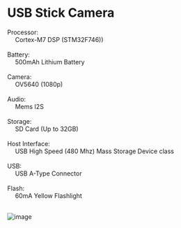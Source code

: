 
<h1> USB Stick Camera</h1>

Processor: <br />&ensp;&ensp; Cortex-M7 DSP (STM32F746)) <br /> <br />
Battery: <br />&ensp;&ensp; 500mAh Lithium Battery <br /> <br />
Camera: <br />&ensp;&ensp; OV5640 (1080p) <br /> <br />
Audio: <br />&ensp;&ensp; Mems I2S <br /> <br />
Storage: <br />&ensp;&ensp; SD Card (Up to 32GB) <br /> <br />
Host Interface: <br />&ensp;&ensp; USB High Speed (480 Mhz) Mass Storage Device class <br /> <br />
USB: <br />&ensp;&ensp; USB A-Type Connector <br /> <br />
Flash: <br />&ensp;&ensp; 60mA Yellow Flashlight <br /> <br />

![image](https://user-images.githubusercontent.com/8870086/221607190-0e63cba6-a2ac-47ef-a255-3c1bc41602c0.png)
